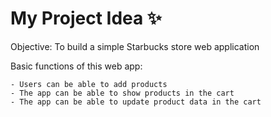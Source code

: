 # My Project Idea ✨
                                                        
Objective: To build a simple Starbucks store web application

Basic functions of this web app:

    - Users can be able to add products
    - The app can be able to show products in the cart
    - The app can be able to update product data in the cart


